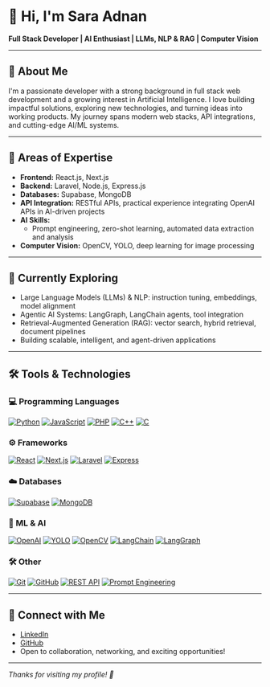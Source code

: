 # 👋 Hi, I'm Sara Adnan

**Full Stack Developer | AI Enthusiast | LLMs, NLP & RAG | Computer Vision**

---
## 📝 About Me

I'm a passionate developer with a strong background in full stack web development and a growing interest in Artificial Intelligence. I love building impactful solutions, exploring new technologies, and turning ideas into working products. My journey spans modern web stacks, API integrations, and cutting-edge AI/ML systems.

---
## 🚀 Areas of Expertise

- **Frontend:** React.js, Next.js
- **Backend:** Laravel, Node.js, Express.js
- **Databases:** Supabase, MongoDB
- **API Integration:** RESTful APIs, practical experience integrating OpenAI APIs in AI-driven projects
- **AI Skills:** 
  - Prompt engineering, zero-shot learning, automated data extraction and analysis
- **Computer Vision:** OpenCV, YOLO, deep learning for image processing

---

## 🌱 Currently Exploring

- Large Language Models (LLMs) & NLP: instruction tuning, embeddings, model alignment
- Agentic AI Systems: LangGraph, LangChain agents, tool integration
- Retrieval-Augmented Generation (RAG): vector search, hybrid retrieval, document pipelines
- Building scalable, intelligent, and agent-driven applications

---

## 🛠️ Tools & Technologies

### 💻 Programming Languages

[![Python](https://img.shields.io/badge/-Python-3776AB?logo=python&logoColor=white)](https://www.python.org/)
[![JavaScript](https://img.shields.io/badge/-JavaScript-F7DF1E?logo=javascript&logoColor=black)](https://developer.mozilla.org/docs/Web/JavaScript)
[![PHP](https://img.shields.io/badge/-PHP-777BB4?logo=php&logoColor=white)](https://www.php.net/)
[![C++](https://img.shields.io/badge/-C++-00599C?logo=c%2B%2B&logoColor=white)](https://isocpp.org/)
[![C](https://img.shields.io/badge/-C-00599C?logo=c&logoColor=white)](https://en.wikipedia.org/wiki/C_(programming_language))


### ⚙️ Frameworks

[![React](https://img.shields.io/badge/-React-61DAFB?logo=react&logoColor=black)](https://react.dev/)
[![Next.js](https://img.shields.io/badge/-Next.js-000000?logo=next.js&logoColor=white)](https://nextjs.org/)
[![Laravel](https://img.shields.io/badge/-Laravel-FF2D20?logo=laravel&logoColor=white)](https://laravel.com/)
[![Express](https://img.shields.io/badge/-Express-000000?logo=express&logoColor=white)](https://expressjs.com/)


### ☁️ Databases

[![Supabase](https://img.shields.io/badge/-Supabase-3ECF8E?logo=supabase&logoColor=white)](https://supabase.com/)
[![MongoDB](https://img.shields.io/badge/-MongoDB-47A248?logo=mongodb&logoColor=white)](https://www.mongodb.com/)


### 🤖 ML & AI

[![OpenAI](https://img.shields.io/badge/-OpenAI-412991?logo=openai&logoColor=white)](https://openai.com/)
[![YOLO](https://img.shields.io/badge/-YOLO-FF8000?logoColor=white)](https://github.com/ultralytics/yolov5)
[![OpenCV](https://img.shields.io/badge/-OpenCV-5C3EE8?logo=opencv&logoColor=white)](https://opencv.org/)
[![LangChain](https://img.shields.io/badge/-LangChain-333333?logo=data:image/svg+xml;base64,PHN2ZyBmaWxsPSIjZmZmIiBoZWlnaHQ9IjE2IiB3aWR0aD0iMTYiPjwvc3ZnPg==&logoColor=white)](https://www.langchain.com/)
[![LangGraph](https://img.shields.io/badge/-LangGraph-000000?logo=data:image/svg+xml;base64,PHN2ZyBmaWxsPSIjZmZmIiBoZWlnaHQ9IjE2IiB3aWR0aD0iMTYiPjwvc3ZnPg==&logoColor=white)](https://www.langchain.com/langgraph)


### 🛠️ Other

[![Git](https://img.shields.io/badge/-Git-F05032?logo=git&logoColor=white)](https://git-scm.com/)
[![GitHub](https://img.shields.io/badge/-GitHub-181717?logo=github&logoColor=white)](https://github.com/)
[![REST API](https://img.shields.io/badge/-REST%20APIs-02569B?logo=api&logoColor=white)](https://restfulapi.net/)
[![Prompt Engineering](https://img.shields.io/badge/-Prompt%20Engineering-FF5733?logo=OpenAI&logoColor=white)](https://www.promptingguide.ai/)

---

## 🤝 Connect with Me

- [LinkedIn](https://www.linkedin.com/in/sara-adnan-aa1181263/)
- [GitHub](https://github.com/Saraadnan-sa)
- Open to collaboration, networking, and exciting opportunities!

---

*Thanks for visiting my profile! 🚀*
